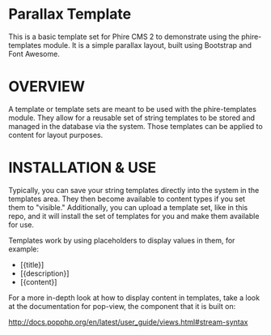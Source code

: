 Parallax Template
=================

This is a basic template set for Phire CMS 2 to demonstrate using the
phire-templates module. It is a simple parallax layout, built using
Bootstrap and Font Awesome.

OVERVIEW
========

A template or template sets are meant to be used with the phire-templates
module. They allow for a reusable set of string templates to be stored and
managed in the database via the system. Those templates can be applied to
content for layout purposes.

INSTALLATION & USE
==================

Typically, you can save your string templates directly into the system in the
templates area. They then become available to content types if you set them
to "visible." Additionally, you can upload a template set, like in this repo,
and it will install the set of templates for you and make them available for use.

Templates work by using placeholders to display values in them, for example:

* [{title}]
* [{description}]
* [{content}]

For a more in-depth look at how to display content in templates, take a look at the
documentation for pop-view, the component that it is built on:

http://docs.popphp.org/en/latest/user_guide/views.html#stream-syntax
